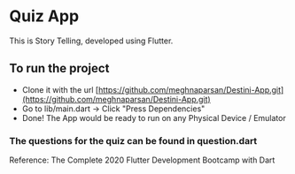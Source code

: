 # Quiz App

This is Story Telling, developed using Flutter. 

## To run the project
- Clone it with the url [https://github.com/meghnaparsan/Destini-App.git](https://github.com/meghnaparsan/Destini-App.git)
- Go to lib/main.dart -> Click "Press Dependencies"
- Done! The App would be ready to run on any Physical Device / Emulator
    
### The questions for the quiz can be found in question.dart
 
Reference: The Complete 2020 Flutter Development Bootcamp with Dart
